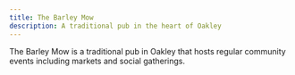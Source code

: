 ```yaml
---
title: The Barley Mow
description: A traditional pub in the heart of Oakley
---
```

The Barley Mow is a traditional pub in Oakley that hosts regular community events including markets and social gatherings.
